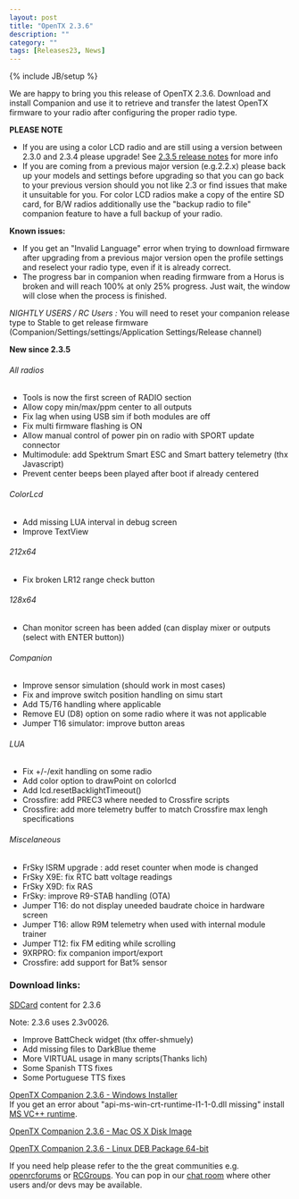 ```yaml
---
layout: post
title: "OpenTX 2.3.6"
description: ""
category: ""
tags: [Releases23, News]
---
```

{% include JB/setup %}

We are happy to bring you this release of OpenTX 2.3.6.
Download and install Companion and use it to retrieve and transfer the latest OpenTX firmware to your radio after configuring the proper radio type.

**PLEASE NOTE**

- If you are using a color LCD radio and are still using a version between 2.3.0 and 2.3.4 please upgrade! See [2.3.5 release notes](http://www.open-tx.org/2020/01/15/opentx-2.3.5) for more info
- If you are coming from a previous major version (e.g.2.2.x) please back up your models and settings before upgrading so that you can go back to your previous version should you not like 2.3 or find issues that make it unsuitable for you. For color LCD radios make a copy of the entire SD card, for B/W radios additionally use the "backup radio to file" companion feature to have a full backup of your radio.

**Known issues:**

- If you get an "Invalid Language" error when trying to download firmware after upgrading from a previous major version open the profile settings and reselect your radio type, even if it is already correct.
- The progress bar in companion when reading firmware from a Horus is broken and will reach 100% at only 25% progress. Just wait, the window will close when the process is finished.

*NIGHTLY USERS / RC Users :* You will need to reset your companion release type to Stable to get release firmware (Companion/Settings/settings/Application Settings/Release channel)

**New since 2.3.5**

###### All radios
- Tools is now the first screen of RADIO section
- Allow copy min/max/ppm center to all outputs
- Fix lag when using USB sim if both modules are off
- Fix multi firmware flashing is ON
- Allow manual control of power pin on radio with SPORT update connector
- Multimodule: add Spektrum Smart ESC and Smart battery telemetry (thx Javascript)
- Prevent center beeps been played after boot if already centered

###### ColorLcd
- Add missing LUA interval in debug screen
- Improve TextView

###### 212x64
- Fix broken LR12 range check button

###### 128x64
- Chan monitor screen has been added (can display mixer or outputs (select with ENTER button))

###### Companion
- Improve sensor simulation (should work in most cases)
- Fix and improve switch position handling on simu start
- Add T5/T6 handling where applicable
- Remove EU (D8) option on some radio where it was not applicable
- Jumper T16 simulator: improve button areas

###### LUA
- Fix +/-/exit handling on some radio
- Add color option to drawPoint on colorlcd
- Add lcd.resetBacklightTimeout()
- Crossfire: add PREC3 where needed to Crossfire scripts
- Crossfire: add more telemetry buffer to match Crossfire max lengh specifications

###### Miscelaneous
- FrSky ISRM upgrade : add reset counter when mode is changed
- FrSky X9E: fix RTC batt voltage readings
- FrSky X9D: fix RAS
- FrSky: improve R9-STAB handling (OTA)
- Jumper T16: do not display uneeded baudrate choice in hardware screen
- Jumper T16: allow R9M telemetry when used with internal module trainer
- Jumper T12: fix FM editing while scrolling
- 9XRPRO: fix companion import/export
- Crossfire: add support for Bat% sensor

### Download links:

[SDCard](http://downloads.open-tx.org/2.3/release/sdcard/) content for 2.3.6

Note: 2.3.6 uses 2.3v0026.
- Improve BattCheck widget (thx offer-shmuely)
- Add missing files to DarkBlue theme
- More VIRTUAL usage in many scripts(Thanks lich)
- Some Spanish TTS fixes
- Some Portuguese TTS fixes

[OpenTX Companion 2.3.6  - Windows Installer](http://downloads.open-tx.org/2.3/release/companion/windows/companion-windows-2.3.6.exe)  
If you get an error about "api-ms-win-crt-runtime-I1-1-0.dll missing" install [MS VC++ runtime](https://support.microsoft.com/en-us/help/2999226/update-for-universal-c-runtime-in-windows).

[OpenTX Companion 2.3.6  - Mac OS X Disk Image](http://downloads.open-tx.org/2.3/release/companion/macosx/opentx-companion-2.3.6.dmg)

[OpenTX Companion 2.3.6  - Linux DEB Package 64-bit](http://downloads.open-tx.org/2.3/release/companion/linux/companion23_2.3.6_amd64.deb)

If you need help please refer to the the great communities e.g. [openrcforums](http://openrcforums.com/forum/viewforum.php?f=45) or [RCGroups](https://www.rcgroups.com/forums/showthread.php?3395177-Official-OpenTX-version-2-3-Discussion-Thread). You can pop in our [chat room](https://discord.gg/CZCwVx2) where other users and/or devs may be available.
